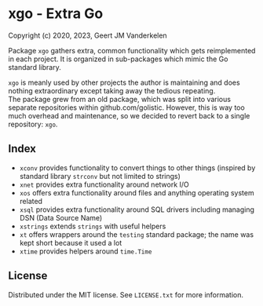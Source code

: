 xgo - Extra Go
==============

Copyright (c) 2020, 2023, Geert JM Vanderkelen

Package `xgo` gathers extra, common functionality which gets reimplemented
in each project. It is organized in sub-packages which mimic the Go standard
library.

`xgo` is meanly used by other projects the author is maintaining and does nothing
extraordinary except taking away the tedious repeating.  
The package grew from an old package, which was split into various separate
repositories within github.com/golistic. However, this is way too much overhead and
maintenance, so we decided to revert back to a single repository: `xgo`.

Index
-----

* `xconv` provides functionality to convert things to other things (inspired by 
  standard library `strconv` but not limited to strings)
* `xnet` provides extra functionality around network I/O
* `xos` offers extra functionality around files and anything operating system related
* `xsql` provides extra functionality around SQL drivers including managing DSN (Data Source Name)
* `xstrings` extends `strings` with useful helpers
* `xt` offers wrappers around the `testing` standard package; the name was kept
  short because it used a lot
* `xtime` provides helpers around `time.Time`

License
-------

Distributed under the MIT license. See `LICENSE.txt` for more information.

[1]: https://pkg.go.dev/std